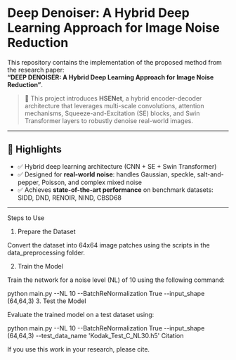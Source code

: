 # Deep Denoiser: A Hybrid Deep Learning Approach for Image Noise Reduction

This repository contains the implementation of the proposed method from the research paper:  
**“DEEP DENOISER: A Hybrid Deep Learning Approach for Image Noise Reduction”**.

> 📄 This project introduces **HSENet**, a hybrid encoder-decoder architecture that leverages multi-scale convolutions, attention mechanisms, Squeeze-and-Excitation (SE) blocks, and Swin Transformer layers to robustly denoise real-world images.

---

## 📌 Highlights

- ✅ Hybrid deep learning architecture (CNN + SE + Swin Transformer)
- ✅ Designed for **real-world noise**: handles Gaussian, speckle, salt-and-pepper, Poisson, and complex mixed noise
- ✅ Achieves **state-of-the-art performance** on benchmark datasets: SIDD, DND, RENOIR, NIND, CBSD68

---

Steps to Use

1. Prepare the Dataset

Convert the dataset into 64x64 image patches using the scripts in the data_preprocessing folder.

2. Train the Model

Train the network for a noise level (NL) of 10 using the following command:

python main.py --NL 10 --BatchReNormalization True --input_shape (64,64,3)
3. Test the Model

Evaluate the trained model on a test dataset using:

python main.py --NL 10 --BatchReNormalization True --input_shape (64,64,3) --test_data_name 'Kodak_Test_C_NL30.h5'
Citation

If you use this work in your research, please cite.
